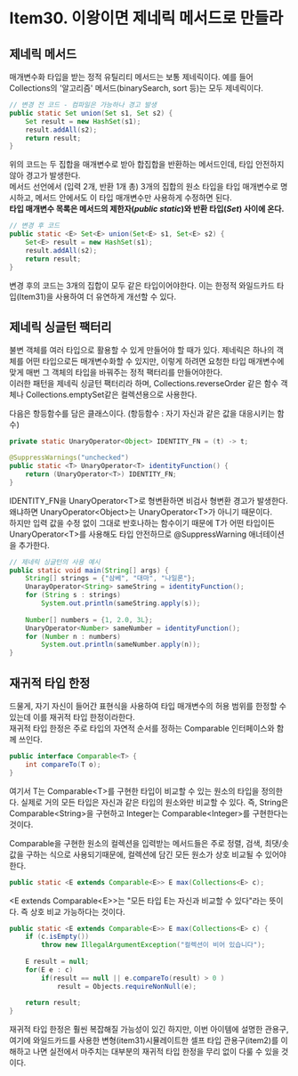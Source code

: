 # Item30. 이왕이면 제네릭 메서드로 만들라

## 제네릭 메서드

매개변수화 타입을 받는 정적 유틸리티 메서드는 보통 제네릭이다. 예를 들어 Collections의 '알고리즘' 메서드(binarySearch, sort 등)는 모두 제네릭이다. 

```java
// 변경 전 코드 - 컴파일은 가능하나 경고 발생
public static Set union(Set s1, Set s2) {
    Set result = new HashSet(s1);
    result.addAll(s2);
    return result;
}
```
위의 코드는 두 집합을 매개변수로 받아 합집합을 반환하는 메서드인데, 타입 안전하지 않아 경고가 발생한다.  
메서드 선언에서 (입력 2개, 반환 1개 총) 3개의 집합의 원소 타입을 타입 매개변수로 명시하고, 
메서드 안에서도 이 타입 매개변수만 사용하게 수정하면 된다.  
**타입 매개변수 목록은 메서드의 제한자(_public static_)와 반환 타입(*Set*) 사이에 온다.** 
```java
// 변경 후 코드
public static <E> Set<E> union(Set<E> s1, Set<E> s2) {
    Set<E> result = new HashSet(s1);
    result.addAll(s2);
    return result;
}
```
변경 후의 코드는 3개의 집합이 모두 같은 타입이어야한다. 이는 한정적 와일드카드 타입(Item31)을 사용하여 더 유연하게 개선할 수 있다. 

## 제네릭 싱글턴 팩터리

불변 객체를 여러 타입으로 활용할 수 있게 만들어야 할 때가 있다. 제네릭은 하나의 객체를 어떤 타입으로든 매개변수화할 수 있지만, 이렇게 하려면
요청한 타입 매개변수에 맞게 매번 그 객체의 타입을 바꿔주는 정적 팩터리를 만들어야한다.  
이러한 패턴을 제네릭 싱글턴 팩터리라 하며, Collections.reverseOrder 같은 함수 객체나 Collections.emptySet같은 컬렉션용으로 사용한다. 

다음은 항등함수를 담은 클래스이다. (항등함수 : 자기 자신과 같은 값을 대응시키는 함수)
```java
private static UnaryOperator<Object> IDENTITY_FN = (t) -> t;

@SuppressWarnings("unchecked")
public static <T> UnaryOperator<T> identityFunction() {
    return (UnaryOperator<T>) IDENTITY_FN;
}
```
IDENTITY_FN을 UnaryOperator&#60;T&#62;로 형변환하면 비검사 형변환 경고가 발생한다. 왜냐하면 UnaryOperator&#60;Object&#62;는 UnaryOperator&#60;T&#62;가 아니기 때문이다.  
하지만 입력 값을 수정 없이 그대로 반호나하는 함수이기 때문에 T가 어떤 타입이든 UnaryOperator&#60;T&#62;를 사용해도 타입 안전하므로 @SuppressWarning 애너테이션을 추가한다. 

```java
// 제네릭 싱글턴의 사용 예시
public static void main(String[] args) {
    String[] strings = {"삼베", "대마", "나일론"};
    UnarayOperator<String> sameString = identityFunction();
    for (String s : strings) 
        System.out.println(sameString.apply(s));
    
    Number[] numbers = {1, 2.0, 3L};
    UnaryOperator<Number> sameNumber = identityFunction();
    for (Number n : numbers)
        System.out.println(sameNumber.apply(n));
}
```

## 재귀적 타입 한정

드물게, 자기 자신이 들어간 표현식을 사용하여 타입 매개변수의 허용 범위를 한정할 수 있는데 이를 재귀적 타입 한정이라한다.   
재귀적 타입 한정은 주로 타입의 자연적 순서를 정하는 Comparable 인터페이스와 함께 쓰인다. 

```java
public interface Comparable<T> {
	int compareTo(T o);
}
```

여기서 T는 Comparable&#60;T&#62;를 구현한 타입이 비교할 수 있는 원소의 타입을 정의한다. 실제로 거의 모든 타입은 자신과 같은 타입의 원소와만 비교할 수 있다. 
즉, String은 Comparable&#60;String&#62;을 구현하고 Integer는 Comparable&#60;Integer&#62;를 구현한다는 것이다. 

Comparable을 구현한 원소의 컬렉션을 입력받는 메서드들은 주로 정렬, 검색, 최댓/솟값을 구하는 식으로 사용되기때문에, 컬렉션에 담긴 모든 원소가 상호 비교될 수 있어야 한다. 

```java
public static <E extends Comparable<E>> E max(Collections<E> c);
```

&#60;E extends Comparable&#60;E&#62;&#62;는 "모든 타입 E는 자신과 비교할 수 있다"라는 뜻이다. 즉 상호 비교 가능하다는 것이다. 

```java
public static <E extends Comparable<E>> E max(Collections<E> c) {
	if (c.isEmpty())
		throw new IllegalArgumentException("컬렉션이 비어 있습니다");
		
	E result = null;
	for(E e : c)
		if(result == null || e.compareTo(result) > 0 )
			result = Objects.requireNonNull(e);
			
	return result;
}
```

재귀적 타입 한정은 훨씬 복잡해질 가능성이 있긴 하지만, 이번 아이템에 설명한 관용구, 여기에 와일드카드를 사용한 변형(item31)시뮬레이트한 셀프 타입 관용구(item2)를 
이해하고 나면 실전에서 마주치는 대부분의 재귀적 타입 한정을 무리 없이 다룰 수 있을 것이다. 
